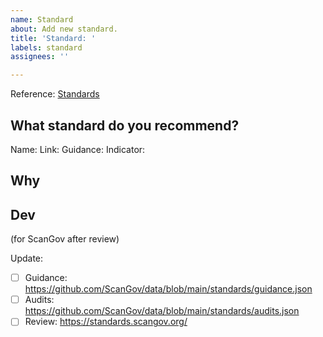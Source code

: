 ```yaml
---
name: Standard
about: Add new standard.
title: 'Standard: '
labels: standard
assignees: ''

---
```


Reference: [Standards](https://standards.scangov.org)

## What standard do you recommend?

Name: 
Link: 
Guidance: 
Indicator: 

## Why


## Dev
(for ScanGov after review)

Update:

- [ ] Guidance: https://github.com/ScanGov/data/blob/main/standards/guidance.json
- [ ] Audits: https://github.com/ScanGov/data/blob/main/standards/audits.json
- [ ] Review: https://standards.scangov.org/
